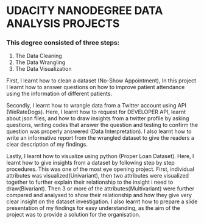 #  UDACITY NANODEGREE DATA ANALYSIS PROJECTS
### This degree consisted of three steps:
1. The Data Cleaning
2. The Data Wrangling
3. The Data Visualization


First, I learnt how to clean a dataset (No-Show Appointment), In this project I learnt how to answer questions on how to improve patient attendance using the information of different patients.


Secondly, I learnt how to wrangle data from a Twitter account using API (WeRateDogs). Here, I learnt how to request for DEVELOPER API, learnt about json files, and how to draw insights from a twitter profile by asking questions, writing codes that answer the question and testing to confirm the question was properly answered (Data Interpretation). I also learnt how to write an informative report from the wrangled dataset to give the readers a clear description of my findings.


Lastly, I learnt how to visualize using python (Proper Loan Dataset). Here, I learnt how to give insights from a dataset by following step by step procedures. This was one of the most eye opening project. First, individual attributes was visualized(Univariant), then two attributes were visualized together to further explain their relationship to the insight i need to draw(Bivariant). Then 3 or more of the attributes(Multivariant) were further compared and analysed to show their relationship and how they give very clear insight on the dataset investigation. I also learnt how to prepare a slide presentation of my findings for easy understanding, as the aim of the project was to provide a solution for the organisation.
